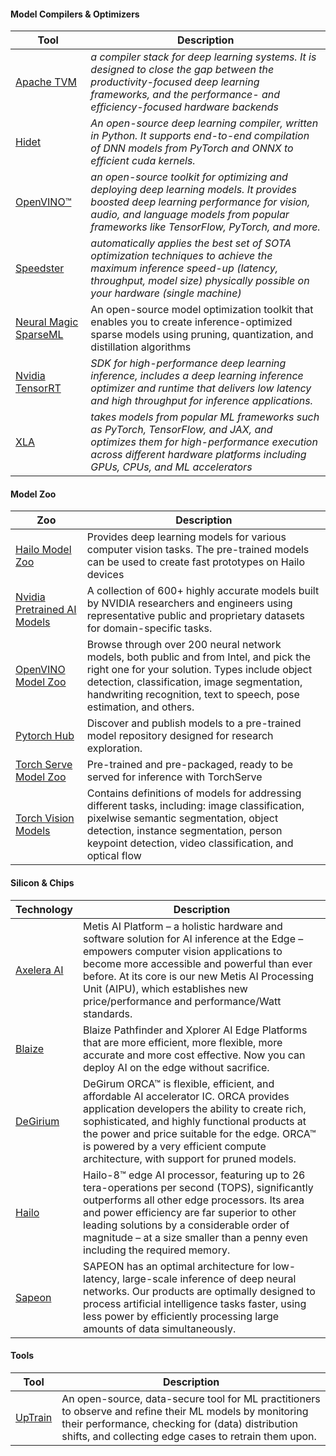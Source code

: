 #### Model Compilers & Optimizers

| Tool | Description |
| --- | --- |
| [Apache TVM](https://github.com/apache/tvm) | _a compiler stack for deep learning systems. It is designed to close the gap between the productivity-focused deep learning frameworks, and the performance- and efficiency-focused hardware backends_ |
| [Hidet](https://github.com/hidet-org/hidet) | _An open-source deep learning compiler, written in Python. It supports end-to-end compilation of DNN models from PyTorch and ONNX to efficient cuda kernels._ |
| [OpenVINO™](https://docs.openvino.ai/latest/home.html) | _an open-source toolkit for optimizing and deploying deep learning models. It provides boosted deep learning performance for vision, audio, and language models from popular frameworks like TensorFlow, PyTorch, and more._ |
| [Speedster](https://github.com/nebuly-ai/nebullvm/tree/main/apps/accelerate/speedster) | _automatically applies the best set of SOTA optimization techniques to achieve the maximum inference speed-up (latency, throughput, model size) physically possible on your hardware (single machine)_ |
| [Neural Magic SparseML](https://github.com/neuralmagic/sparseml) | An open-source model optimization toolkit that enables you to create inference-optimized sparse models using pruning, quantization, and distillation algorithms |
| [Nvidia TensorRT](https://developer.nvidia.com/tensorrt) | _SDK for high-performance deep learning inference, includes a deep learning inference optimizer and runtime that delivers low latency and high throughput for inference applications._ |
| [XLA](https://github.com/openxla/xla) | _takes models from popular ML frameworks such as PyTorch, TensorFlow, and JAX, and optimizes them for high-performance execution across different hardware platforms including GPUs, CPUs, and ML accelerators_ |

#### Model Zoo
| Zoo | Description |
| --- | ---|
| [Hailo Model Zoo](https://hailo.ai/products/hailo-software-suite/model-zoo/) | Provides deep learning models for various computer vision tasks. The pre-trained models can be used to create fast prototypes on Hailo devices |
| [Nvidia Pretrained AI Models](https://developer.nvidia.com/ai-models) | A collection of 600+ highly accurate models built by NVIDIA researchers and engineers using representative public and proprietary datasets for domain-specific tasks. |
| [OpenVINO Model Zoo](https://docs.openvino.ai/latest/model_zoo.html) | Browse through over 200 neural network models, both public and from Intel, and pick the right one for your solution. Types include object detection, classification, image segmentation, handwriting recognition, text to speech, pose estimation, and others. |
| [Pytorch Hub](https://pytorch.org/hub/) | Discover and publish models to a pre-trained model repository designed for research exploration. |
| [Torch Serve Model Zoo](https://pytorch.org/serve/model_zoo.html) | Pre-trained and pre-packaged, ready to be served for inference with TorchServe |
| [Torch Vision Models](https://pytorch.org/vision/stable/models.html) | Contains definitions of models for addressing different tasks, including: image classification, pixelwise semantic segmentation, object detection, instance segmentation, person keypoint detection, video classification, and optical flow |


#### Silicon & Chips

| Technology | Description |
| --- | --- |
| [Axelera AI](https://www.axelera.ai) | Metis AI Platform – a holistic hardware and software solution for AI inference at the Edge – empowers computer vision applications to become more accessible and powerful than ever before. At its core is our new Metis AI Processing Unit (AIPU), which establishes new price/performance and performance/Watt standards. |
| [Blaize](https://www.blaize.com) |  Blaize Pathfinder and Xplorer AI Edge Platforms that are more efficient, more flexible, more accurate and more cost effective. Now you can deploy AI on the edge without sacrifice. |
| [DeGirium](https://www.degirum.ai) | DeGirum ORCA™ is flexible, efficient, and affordable AI accelerator IC. ORCA provides application developers the ability to create rich, sophisticated, and highly functional products at the power and price suitable for the edge. ORCA™ is powered by a very efficient compute architecture, with support for pruned models.  |
| [Hailo](https://hailo.ai) | Hailo-8™ edge AI processor, featuring up to 26 tera-operations per second (TOPS), significantly outperforms all other edge processors. Its area and power efficiency are far superior to other leading solutions by a considerable order of magnitude – at a size smaller than a penny even including the required memory. |
| [Sapeon](https://www.sapeon.com) | SAPEON has an optimal architecture for low-latency, large-scale inference of deep neural networks. Our products are optimally designed to process artificial intelligence tasks faster, using less power by efficiently processing large amounts of data simultaneously. |

#### Tools
| Tool | Description |
| --- | --- |
| [UpTrain](https://github.com/uptrain-ai/uptrain) | An open-source, data-secure tool for ML practitioners to observe and refine their ML models by monitoring their performance, checking for (data) distribution shifts, and collecting edge cases to retrain them upon. |

